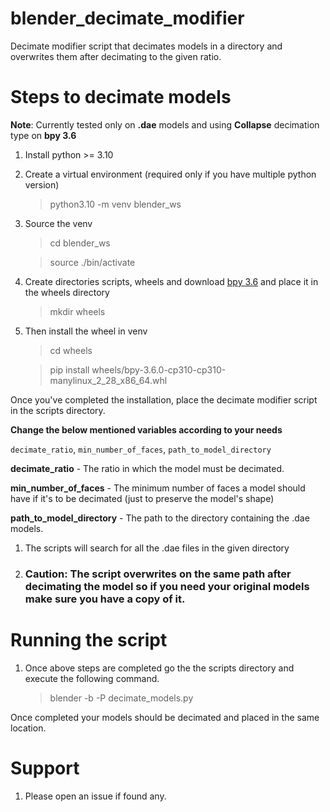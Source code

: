 # blender_decimate_modifier
Decimate modifier script that decimates models in a directory and overwrites them after decimating to the given ratio.

# Steps to decimate models

**Note**: Currently tested only on **.dae** models and using **Collapse** decimation type on **bpy 3.6**

1. Install python >= 3.10
2. Create a virtual environment (required only if you have multiple python version)
    > python3.10 -m venv blender_ws
3. Source the venv
    > cd blender_ws
    
    > source ./bin/activate
4. Create directories scripts, wheels and download [bpy 3.6](https://pypi.org/project/bpy/3.6.0/#files) and place it in the wheels directory
    > mkdir wheels
5. Then install the wheel in venv
    > cd wheels

    > pip install wheels/bpy-3.6.0-cp310-cp310-manylinux_2_28_x86_64.whl

Once you've completed the installation, place the decimate modifier script in the scripts directory.

**Change the below mentioned variables according to your needs**

`decimate_ratio`, `min_number_of_faces`, `path_to_model_directory` 

**decimate_ratio** - The ratio in which the model must be decimated.

**min_number_of_faces** - The minimum number of faces a model should have if it's to be decimated (just to preserve the model's shape)

**path_to_model_directory** - The path to the directory containing the .dae models.
1. The scripts will search for all the .dae files in the given directory
2. ### Caution: The script overwrites on the same path after decimating the model so if you need your original models make sure you have a copy of it.

# Running the script

1. Once above steps are completed go the the scripts directory and execute the following command.

    > blender -b -P decimate_models.py

Once completed your models should be decimated and placed in the same location.


# Support

1. Please open an issue if found any.








